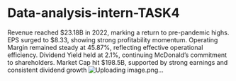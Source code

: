 # Data-analysis-intern-TASK4
Revenue reached $23.18B in 2022, marking a return to pre-pandemic highs.
EPS surged to $8.33, showing strong profitability momentum.
Operating Margin remained steady at 45.87%, reflecting effective operational efficiency.
Dividend Yield held at 2.1%, continuing McDonald’s commitment to shareholders.
Market Cap hit $198.5B, supported by strong earnings and consistent dividend growth
![Uploading image.png…]()

